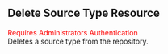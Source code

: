 ## Delete Source Type Resource
<span style="color:red">Requires Administrators Authentication</span>  
Deletes a source type from the repository.
